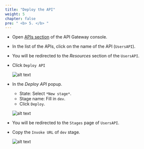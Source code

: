 ```yaml
---
title: "Deploy the API"
weight: 5
chapter: false
pre: " <b> 5. </b> "
---
```


- Open [APIs section](https://console.aws.amazon.com/apigateway/main/apis) of the API Gateway console.
- In the list of the APIs, click on the name of the API (`UsersAPI`).
- You will be redirected to the _Resources_ section of the `UsersAPI`.

- Click `Deploy API`

  ![alt text](/images/workshop-2/API-Gateway--usersAPI--deploy-API.jpg)

- In the _Deploy API_ popup.

  - State: Select `*New stage*`.
  - Stage name: Fill in `dev`.
  - Click `Deploy`.

  ![alt text](/images/workshop-2/API-Gateway--usersAPI--deploy-API--stage.jpg)

- You will be redirected to the `Stages` page of `UsersAPI`.
- Copy the `Invoke URL` of `dev` stage.

  ![alt text](/images/workshop-2/API-Gateway--usersAPI--stage--invoke-URL.jpg)
